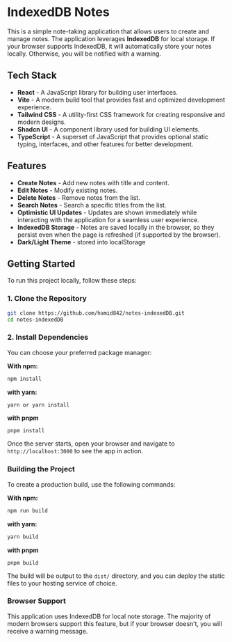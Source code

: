 # IndexedDB Notes

This is a simple note-taking application that allows users to create and manage notes. The application leverages **IndexedDB** for local storage. If your browser supports IndexedDB, it will automatically store your notes locally. Otherwise, you will be notified with a warning.

## Tech Stack

- **React** - A JavaScript library for building user interfaces.
- **Vite** - A modern build tool that provides fast and optimized development experience.
- **Tailwind CSS** - A utility-first CSS framework for creating responsive and modern designs.
- **Shadcn UI** - A component library used for building UI elements.
- **TypeScript** - A superset of JavaScript that provides optional static typing, interfaces, and other features for better development.

## Features

- **Create Notes** - Add new notes with title and content.
- **Edit Notes** - Modify existing notes.
- **Delete Notes** - Remove notes from the list.
- **Search Notes** - Search a specific titles from the list.
- **Optimistic UI Updates** - Updates are shown immediately while interacting with the application for a seamless user experience.
- **IndexedDB Storage** - Notes are saved locally in the browser, so they persist even when the page is refreshed (if supported by the browser).
- **Dark/Light Theme** - stored into localStorage

## Getting Started

To run this project locally, follow these steps:

### 1. Clone the Repository

```bash
git clone https://github.com/hamid842/notes-indexedDB.git
cd notes-indexedDB
```

### 2. Install Dependencies

You can choose your preferred package manager:

**With npm:**

```bash
npm install
```

**with yarn:**

```bash
yarn or yarn install
```

**with pnpm**

```
pnpm install
```

Once the server starts, open your browser and navigate to `http://localhost:3000` to see the app in action.

### Building the Project

To create a production build, use the following commands:

**With npm:**

```bash
npm run build
```

**with yarn:**

```bash
yarn build
```

**with pnpm**

```
pnpm build
```

The build will be output to the `dist/` directory, and you can deploy the static files to your hosting service of choice.

### Browser Support

This application uses IndexedDB for local note storage. The majority of modern browsers support this feature, but if your browser doesn’t, you will receive a warning message.
